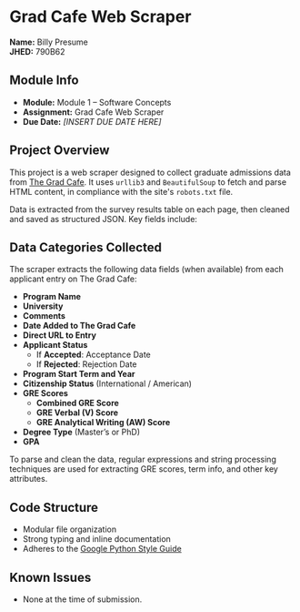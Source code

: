 # Grad Cafe Web Scraper

**Name:** Billy Presume  
**JHED:** 790B62  

## Module Info

- **Module:** Module 1 – Software Concepts  
- **Assignment:** Grad Cafe Web Scraper  
- **Due Date:** *[INSERT DUE DATE HERE]*

## Project Overview

This project is a web scraper designed to collect graduate admissions data from [The Grad Cafe](https://www.thegradcafe.com/). It uses `urllib3` and `BeautifulSoup` to fetch and parse HTML content, in compliance with the site's `robots.txt` file.

Data is extracted from the survey results table on each page, then cleaned and saved as structured JSON. Key fields include:

## Data Categories Collected

The scraper extracts the following data fields (when available) from each applicant entry on The Grad Cafe:

- **Program Name**
- **University**
- **Comments**
- **Date Added to The Grad Cafe**
- **Direct URL to Entry**
- **Applicant Status**
  - If **Accepted**: Acceptance Date
  - If **Rejected**: Rejection Date
- **Program Start Term and Year**
- **Citizenship Status** (International / American)
- **GRE Scores**  
  - **Combined GRE Score**
  - **GRE Verbal (V) Score**
  - **GRE Analytical Writing (AW) Score**
- **Degree Type** (Master’s or PhD)
- **GPA**

To parse and clean the data, regular expressions and string processing techniques are used for extracting GRE scores, term info, and other key attributes.

## Code Structure

- Modular file organization
- Strong typing and inline documentation
- Adheres to the [Google Python Style Guide](https://google.github.io/styleguide/pyguide.html)

## Known Issues

- None at the time of submission.
